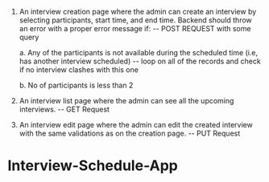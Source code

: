 
1. An interview creation page where the admin can create an interview by selecting participants, start time, and end time. Backend should throw an error with a proper error message if:                -- POST REQUEST  with some query

    a. Any of the participants is not available during the scheduled time (i.e, has another interview scheduled) -- loop on all of the records and check if no 
                                                                                                                    interview clashes with this one

    b. No of participants is less than 2 


2. An interview list page where the admin can see all the upcoming interviews.  -- GET Request

3. An interview edit page where the admin can edit the created interview with the same validations as on the creation page. -- PUT Request
# Interview-Schedule-App
